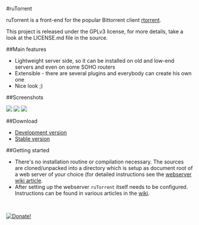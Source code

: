 #ruTorrent

ruTorrent is a front-end for the popular Bittorrent client [rtorrent](http://rakshasa.github.io/rtorrent).

This project is released under the GPLv3 license, for more details, take a look at the LICENSE.md file in the source.

##Main features

* Lightweight server side, so it can be installed on old and low-end servers and even on some SOHO routers
* Extensible - there are several plugins and everybody can create his own one
* Nice look ;) 

##Screenshots

[![](https://github.com/Novik/ruTorrent/wiki/images/scr1_small.jpg)](https://github.com/Novik/ruTorrent/wiki/images/scr1_big.jpg)
[![](https://github.com/Novik/ruTorrent/wiki/images/scr2_small.jpg)](https://github.com/Novik/ruTorrent/wiki/images/scr2_big.jpg)
[![](https://github.com/Novik/ruTorrent/wiki/images/scr3_small.jpg)](https://github.com/Novik/ruTorrent/wiki/images/scr3_big.jpg)

##Download

 * [Development version](https://github.com/Novik/ruTorrent/tarball/master)
 * [Stable version](https://bintray.com/novik65/generic/ruTorrent)

##Getting started

  * There's no installation routine or compilation necessary. The sources are cloned/unpacked into a directory which is setup as document root of a web server of your choice (for detailed instructions see the [webserver wiki article](https://github.com/Novik/ruTorrent/wiki/WebSERVER).
  * After setting up the webserver `ruTorrent` itself needs to be configured. Instructions can be found in various articles in the [wiki](https://github.com/Novik/ruTorrent/wiki).
<br/>

<a href="https://www.paypal.com/cgi-bin/webscr?cmd=_s-xclick&hosted_button_id=2KEV2MSBTF99U">![Donate!](https://www.paypal.com/en_US/i/btn/btn_donateCC_LG.gif)</a>
